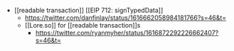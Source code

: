 - [[readable transaction]] [[EIP 712: signTypedData]]
    - https://twitter.com/danfinlay/status/1616662058984181766?s=46&t=
    - [[Lore.so]] for [[readable transaction]]s
        - https://twitter.com/ryanmyher/status/1616872292226662407?s=46&t=
